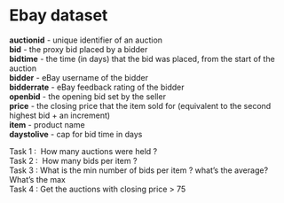 # Ebay dataset

**auctionid** - unique identifier of an auction  
**bid** - the proxy bid placed by a bidder  
**bidtime** - the time (in days) that the bid was placed, from the start of the auction  
**bidder** - eBay username of the bidder  
**bidderrate** - eBay feedback rating of the bidder  
**openbid** - the opening bid set by the seller  
**price** - the closing price that the item sold for (equivalent to the second highest bid + an increment)  
**item** - product name  
**daystolive** - cap for bid time in days  



Task 1 :  How many auctions were held ?  
Task 2 :  How many bids per item ?  
Task 3 :  What is the min number of bids per item ? what’s the average? What’s the max  
Task 4 :  Get the auctions with closing price > 75  
